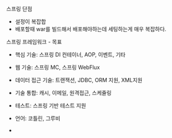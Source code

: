
스프링 단점  

- 설정이 복잡합  
- 배포할때 war를 빌드해서 배포해야하는데 세팅하는게 매우 복잡하다.

스프링 프레임워크 - 목표

- 핵심 기술: 스프링 DI 컨테이너, AOP, 이벤트, 기타
    
- 웹 기술: 스프링 MC, 스프링 WebFlux
    
- 데이터 접근 기술: 트랜잭션, JDBC, ORM 지원, XML지원
    
- 기술 통합: 캐시, 이메일, 원격접근, 스케쥴링
    
- 테스트: 스프링 기반 테스트 지원
    
- 언어: 코틀린, 그루비
- 
